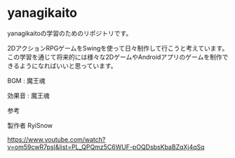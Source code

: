 # yanagikaito

yanagikaitoの学習のためのリポジトリです。

2DアクションRPGゲームをSwingを使って日々制作して行こうと考えています。
この学習を通じて将来的には様々な2DゲームやAndroidアプリのゲームを制作できるようになればいいと思っています。

BGM : 魔王魂

効果音 : 魔王魂

参考

製作者 RyiSnow

https://www.youtube.com/watch?v=om59cwR7psI&list=PL_QPQmz5C6WUF-pOQDsbsKbaBZqXj4qSq
